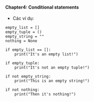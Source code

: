#### Chapter4: Conditional statements
- Các ví dụ:
```
empty_list = []
empty_tuple = ()
empty_string = ""
nothing = None

if empty_list == []:
    print("It's an empty list!")

if empty_tuple:
    print("It's not an empty tuple!")

if not empty_string:
    print("This is an empty string!")

if not nothing:
    print("Then it's nothing!")
```
